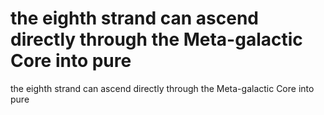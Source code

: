 # the eighth strand can ascend directly through the Meta-galactic Core into pure

the eighth strand can ascend directly through the Meta-galactic Core into pure